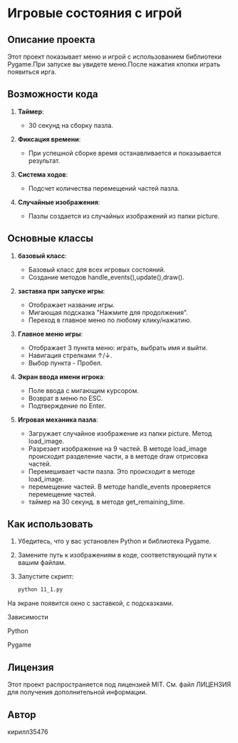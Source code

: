 # Игровые состояния с игрой

## Описание проекта

Этот проект показывает меню и игрой с использованием библиотеки Pygame.При запуске вы увидете меню.После нажатия кпопки играть появиться ирга.

## Возможности кода

1. **Таймер**: 
    - 30 секунд на сборку пазла.

2. **Фиксация времени**: 
    - При успешной сборке время останавливается и показывается результат.

3. **Система ходов**: 
    - Подсчет количества перемещений частей пазла.

4. **Случайные изображения**: 
    - Пазлы создается из случайных изображений из папки picture.

## Основные классы

1. **базовый класс**:
    - Базовый класс для всех игровых состояний.
    - Создание методов handle_events(),update(),draw().

2. **заставка при запуске игры**:
    - Отображает название игры.
    - Мигающая подсказка "Нажмите для продолжения".
    - Переход в главное меню по любому клику/нажатию.

3. **Главное меню игры**:
    - Отображает 3 пункта меню: играть, выбрать имя и выйти.
    - Навигация стрелками ↑/↓.
    - Выбор пункта - Пробел.

4. **Экран ввода имени игрока**:
    - Поле ввода с мигающим курсором.
    - Возврат в меню по ESC.
    - Подтверждение по Enter.

5. **Игровая механика пазла**:
    - Загружает случайное изображение из папки picture. Метод  load_image.
    - Разрезает изображение на 9 частей. В методе load_image происходит разделение части, а в методе draw отрисовка частей.
    - Перемешивает части пазла. Это происходит в методе load_image.
    - перемещение частей. В методе handle_events проверяется перемещение частей.
    - таймер на 30 секунд. в методе get_remaining_time.
   
## Как использовать

1. Убедитесь, что у вас установлен Python и библиотека Pygame.
2. Замените путь к изображениям в коде, соответствующий пути к вашим файлам.
3. Запустите скрипт:

   ```bash
   python 11_1.py
На экране появится окно с заставкой, с подсказками.

Зависимости

Python

Pygame


## Лицензия

Этот проект распространяется под лицензией MIT. См. файл ЛИЦЕНЗИЯ для получения дополнительной информации.

## Автор 

кирилл35476
